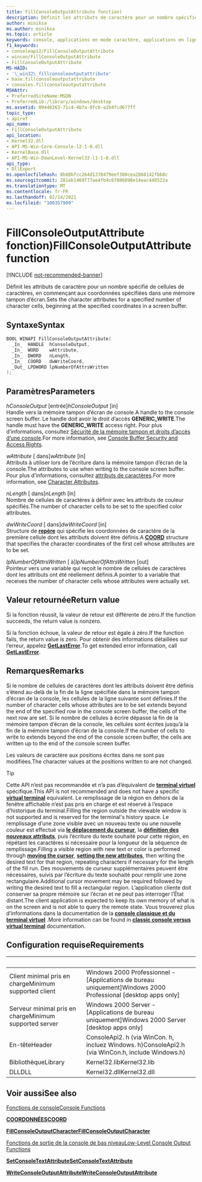 ```yaml
---
title: FillConsoleOutputAttribute fonction)
description: Définit les attributs de caractère pour un nombre spécifié de cellules de caractères, en commençant aux coordonnées spécifiées dans une mémoire tampon d’écran.
author: miniksa
ms.author: miniksa
ms.topic: article
keywords: console, applications en mode caractère, applications en ligne de commande, applications de terminal, API console
f1_keywords:
- consoleapi2/FillConsoleOutputAttribute
- wincon/FillConsoleOutputAttribute
- FillConsoleOutputAttribute
MS-HAID:
- '\_win32\_fillconsoleoutputattribute'
- base.fillconsoleoutputattribute
- consoles.fillconsoleoutputattribute
MSHAttr:
- PreferredSiteName:MSDN
- PreferredLib:/library/windows/desktop
ms.assetid: 09440263-71c4-4b7a-8fc6-a2b4fcd677ff
topic_type:
- apiref
api_name:
- FillConsoleOutputAttribute
api_location:
- Kernel32.dll
- API-MS-Win-Core-Console-l2-1-0.dll
- KernelBase.dll
- API-MS-Win-DownLevel-Kernel32-l1-1-0.dll
api_type:
- DllExport
ms.openlocfilehash: 8b88bfcc264d1370479eef300cea2868142fbb8c
ms.sourcegitcommit: 281eb1469f77ae4fb4c67806898e14eac440522a
ms.translationtype: MT
ms.contentlocale: fr-FR
ms.lasthandoff: 02/14/2021
ms.locfileid: "100357909"
---
```

# <a name="fillconsoleoutputattribute-function"></a><span data-ttu-id="51a7f-104">FillConsoleOutputAttribute fonction)</span><span class="sxs-lookup"><span data-stu-id="51a7f-104">FillConsoleOutputAttribute function</span></span>

[!INCLUDE [not-recommended-banner](./includes/not-recommended-banner.md)]

<span data-ttu-id="51a7f-105">Définit les attributs de caractère pour un nombre spécifié de cellules de caractères, en commençant aux coordonnées spécifiées dans une mémoire tampon d’écran.</span><span class="sxs-lookup"><span data-stu-id="51a7f-105">Sets the character attributes for a specified number of character cells, beginning at the specified coordinates in a screen buffer.</span></span>

## <a name="syntax"></a><span data-ttu-id="51a7f-106">Syntaxe</span><span class="sxs-lookup"><span data-stu-id="51a7f-106">Syntax</span></span>

```C
BOOL WINAPI FillConsoleOutputAttribute(
  _In_  HANDLE  hConsoleOutput,
  _In_  WORD    wAttribute,
  _In_  DWORD   nLength,
  _In_  COORD   dwWriteCoord,
  _Out_ LPDWORD lpNumberOfAttrsWritten
);
```

## <a name="parameters"></a><span data-ttu-id="51a7f-107">Paramètres</span><span class="sxs-lookup"><span data-stu-id="51a7f-107">Parameters</span></span>

<span data-ttu-id="51a7f-108">*hConsoleOutput* \[entrée\]</span><span class="sxs-lookup"><span data-stu-id="51a7f-108">*hConsoleOutput* \[in\]</span></span>  
<span data-ttu-id="51a7f-109">Handle vers la mémoire tampon d’écran de console.</span><span class="sxs-lookup"><span data-stu-id="51a7f-109">A handle to the console screen buffer.</span></span> <span data-ttu-id="51a7f-110">Le handle doit avoir le droit d’accès **GENERIC\_WRITE**.</span><span class="sxs-lookup"><span data-stu-id="51a7f-110">The handle must have the **GENERIC\_WRITE** access right.</span></span> <span data-ttu-id="51a7f-111">Pour plus d’informations, consultez [Sécurité de la mémoire tampon et droits d’accès d’une console](console-buffer-security-and-access-rights.md).</span><span class="sxs-lookup"><span data-stu-id="51a7f-111">For more information, see [Console Buffer Security and Access Rights](console-buffer-security-and-access-rights.md).</span></span>

<span data-ttu-id="51a7f-112">*wAttribute* \[ dans\]</span><span class="sxs-lookup"><span data-stu-id="51a7f-112">*wAttribute* \[in\]</span></span>  
<span data-ttu-id="51a7f-113">Attributs à utiliser lors de l’écriture dans la mémoire tampon d’écran de la console.</span><span class="sxs-lookup"><span data-stu-id="51a7f-113">The attributes to use when writing to the console screen buffer.</span></span> <span data-ttu-id="51a7f-114">Pour plus d’informations, consultez [attributs de caractères](console-screen-buffers.md#character-attributes).</span><span class="sxs-lookup"><span data-stu-id="51a7f-114">For more information, see [Character Attributes](console-screen-buffers.md#character-attributes).</span></span>

<span data-ttu-id="51a7f-115">*nLength* \[ dans\]</span><span class="sxs-lookup"><span data-stu-id="51a7f-115">*nLength* \[in\]</span></span>  
<span data-ttu-id="51a7f-116">Nombre de cellules de caractères à définir avec les attributs de couleur spécifiés.</span><span class="sxs-lookup"><span data-stu-id="51a7f-116">The number of character cells to be set to the specified color attributes.</span></span>

<span data-ttu-id="51a7f-117">*dwWriteCoord* \[ dans\]</span><span class="sxs-lookup"><span data-stu-id="51a7f-117">*dwWriteCoord* \[in\]</span></span>  
<span data-ttu-id="51a7f-118">Structure de [**repère**](coord-str.md) qui spécifie les coordonnées de caractère de la première cellule dont les attributs doivent être définis.</span><span class="sxs-lookup"><span data-stu-id="51a7f-118">A [**COORD**](coord-str.md) structure that specifies the character coordinates of the first cell whose attributes are to be set.</span></span>

<span data-ttu-id="51a7f-119">*lpNumberOfAttrsWritten* \[ à\]</span><span class="sxs-lookup"><span data-stu-id="51a7f-119">*lpNumberOfAttrsWritten* \[out\]</span></span>  
<span data-ttu-id="51a7f-120">Pointeur vers une variable qui reçoit le nombre de cellules de caractères dont les attributs ont été réellement définis.</span><span class="sxs-lookup"><span data-stu-id="51a7f-120">A pointer to a variable that receives the number of character cells whose attributes were actually set.</span></span>

## <a name="return-value"></a><span data-ttu-id="51a7f-121">Valeur retournée</span><span class="sxs-lookup"><span data-stu-id="51a7f-121">Return value</span></span>

<span data-ttu-id="51a7f-122">Si la fonction réussit, la valeur de retour est différente de zéro.</span><span class="sxs-lookup"><span data-stu-id="51a7f-122">If the function succeeds, the return value is nonzero.</span></span>

<span data-ttu-id="51a7f-123">Si la fonction échoue, la valeur de retour est égale à zéro.</span><span class="sxs-lookup"><span data-stu-id="51a7f-123">If the function fails, the return value is zero.</span></span> <span data-ttu-id="51a7f-124">Pour obtenir des informations détaillées sur l’erreur, appelez [**GetLastError**](/windows/win32/api/errhandlingapi/nf-errhandlingapi-getlasterror).</span><span class="sxs-lookup"><span data-stu-id="51a7f-124">To get extended error information, call [**GetLastError**](/windows/win32/api/errhandlingapi/nf-errhandlingapi-getlasterror).</span></span>

## <a name="remarks"></a><span data-ttu-id="51a7f-125">Remarques</span><span class="sxs-lookup"><span data-stu-id="51a7f-125">Remarks</span></span>

<span data-ttu-id="51a7f-126">Si le nombre de cellules de caractères dont les attributs doivent être définis s’étend au-delà de la fin de la ligne spécifiée dans la mémoire tampon d’écran de la console, les cellules de la ligne suivante sont définies.</span><span class="sxs-lookup"><span data-stu-id="51a7f-126">If the number of character cells whose attributes are to be set extends beyond the end of the specified row in the console screen buffer, the cells of the next row are set.</span></span> <span data-ttu-id="51a7f-127">Si le nombre de cellules à écrire dépasse la fin de la mémoire tampon d’écran de la console, les cellules sont écrites jusqu’à la fin de la mémoire tampon d’écran de la console.</span><span class="sxs-lookup"><span data-stu-id="51a7f-127">If the number of cells to write to extends beyond the end of the console screen buffer, the cells are written up to the end of the console screen buffer.</span></span>

<span data-ttu-id="51a7f-128">Les valeurs de caractère aux positions écrites dans ne sont pas modifiées.</span><span class="sxs-lookup"><span data-stu-id="51a7f-128">The character values at the positions written to are not changed.</span></span>

> [!TIP]
> <span data-ttu-id="51a7f-129">Cette API n’est pas recommandée et n’a pas d’équivalent de **[terminal virtuel](console-virtual-terminal-sequences.md)** spécifique.</span><span class="sxs-lookup"><span data-stu-id="51a7f-129">This API is not recommended and does not have a specific **[virtual terminal](console-virtual-terminal-sequences.md)** equivalent.</span></span> <span data-ttu-id="51a7f-130">Le remplissage de la région en dehors de la fenêtre affichable n’est pas pris en charge et est réservé à l’espace d’historique du terminal.</span><span class="sxs-lookup"><span data-stu-id="51a7f-130">Filling the region outside the viewable window is not supported and is reserved for the terminal's history space.</span></span> <span data-ttu-id="51a7f-131">Le remplissage d’une zone visible avec un nouveau texte ou une nouvelle couleur est effectué via **[le déplacement du curseur](console-virtual-terminal-sequences.md#cursor-positioning)**, la **[définition des nouveaux attributs](console-virtual-terminal-sequences.md#text-formatting)**, puis l’écriture du texte souhaité pour cette région, en répétant les caractères si nécessaire pour la longueur de la séquence de remplissage.</span><span class="sxs-lookup"><span data-stu-id="51a7f-131">Filling a visible region with new text or color is performed through **[moving the cursor](console-virtual-terminal-sequences.md#cursor-positioning)**, **[setting the new attributes](console-virtual-terminal-sequences.md#text-formatting)**, then writing the desired text for that region, repeating characters if necessary for the length of the fill run.</span></span> <span data-ttu-id="51a7f-132">Des mouvements de curseur supplémentaires peuvent être nécessaires, suivis par l’écriture du texte souhaité pour remplir une zone rectangulaire.</span><span class="sxs-lookup"><span data-stu-id="51a7f-132">Additional cursor movement may be required followed by writing the desired text to fill a rectangular region.</span></span> <span data-ttu-id="51a7f-133">L’application cliente doit conserver sa propre mémoire sur l’écran et ne peut pas interroger l’État distant.</span><span class="sxs-lookup"><span data-stu-id="51a7f-133">The client application is expected to keep its own memory of what is on the screen and is not able to query the remote state.</span></span> <span data-ttu-id="51a7f-134">Vous trouverez plus d’informations dans la documentation de la **[console classique et du terminal virtuel](classic-vs-vt.md)** .</span><span class="sxs-lookup"><span data-stu-id="51a7f-134">More information can be found in **[classic console versus virtual terminal](classic-vs-vt.md)** documentation.</span></span>

## <a name="requirements"></a><span data-ttu-id="51a7f-135">Configuration requise</span><span class="sxs-lookup"><span data-stu-id="51a7f-135">Requirements</span></span>

| &nbsp; | &nbsp; |
|-|-|
| <span data-ttu-id="51a7f-136">Client minimal pris en charge</span><span class="sxs-lookup"><span data-stu-id="51a7f-136">Minimum supported client</span></span> | <span data-ttu-id="51a7f-137">Windows 2000 Professionnel - \[Applications de bureau uniquement\]</span><span class="sxs-lookup"><span data-stu-id="51a7f-137">Windows 2000 Professional \[desktop apps only\]</span></span> |
| <span data-ttu-id="51a7f-138">Serveur minimal pris en charge</span><span class="sxs-lookup"><span data-stu-id="51a7f-138">Minimum supported server</span></span> | <span data-ttu-id="51a7f-139">Windows 2000 Server - \[Applications de bureau uniquement\]</span><span class="sxs-lookup"><span data-stu-id="51a7f-139">Windows 2000 Server \[desktop apps only\]</span></span> |
| <span data-ttu-id="51a7f-140">En-tête</span><span class="sxs-lookup"><span data-stu-id="51a7f-140">Header</span></span> | <span data-ttu-id="51a7f-141">ConsoleApi2. h (via WinCon. h, incluez Windows. h)</span><span class="sxs-lookup"><span data-stu-id="51a7f-141">ConsoleApi2.h (via WinCon.h, include Windows.h)</span></span> |
| <span data-ttu-id="51a7f-142">Bibliothèque</span><span class="sxs-lookup"><span data-stu-id="51a7f-142">Library</span></span> | <span data-ttu-id="51a7f-143">Kernel32.lib</span><span class="sxs-lookup"><span data-stu-id="51a7f-143">Kernel32.lib</span></span> |
| <span data-ttu-id="51a7f-144">DLL</span><span class="sxs-lookup"><span data-stu-id="51a7f-144">DLL</span></span> | <span data-ttu-id="51a7f-145">Kernel32.dll</span><span class="sxs-lookup"><span data-stu-id="51a7f-145">Kernel32.dll</span></span> |

## <a name="see-also"></a><span data-ttu-id="51a7f-146">Voir aussi</span><span class="sxs-lookup"><span data-stu-id="51a7f-146">See also</span></span>

[<span data-ttu-id="51a7f-147">Fonctions de console</span><span class="sxs-lookup"><span data-stu-id="51a7f-147">Console Functions</span></span>](console-functions.md)

[<span data-ttu-id="51a7f-148">**COORDONNÉES**</span><span class="sxs-lookup"><span data-stu-id="51a7f-148">**COORD**</span></span>](coord-str.md)

[<span data-ttu-id="51a7f-149">**FillConsoleOutputCharacter**</span><span class="sxs-lookup"><span data-stu-id="51a7f-149">**FillConsoleOutputCharacter**</span></span>](fillconsoleoutputcharacter.md)

[<span data-ttu-id="51a7f-150">Fonctions de sortie de la console de bas niveau</span><span class="sxs-lookup"><span data-stu-id="51a7f-150">Low-Level Console Output Functions</span></span>](low-level-console-output-functions.md)

[<span data-ttu-id="51a7f-151">**SetConsoleTextAttribute**</span><span class="sxs-lookup"><span data-stu-id="51a7f-151">**SetConsoleTextAttribute**</span></span>](setconsoletextattribute.md)

[<span data-ttu-id="51a7f-152">**WriteConsoleOutputAttribute**</span><span class="sxs-lookup"><span data-stu-id="51a7f-152">**WriteConsoleOutputAttribute**</span></span>](writeconsoleoutputattribute.md)